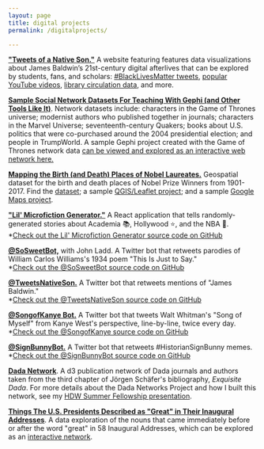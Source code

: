 ```yaml
---
layout: page
title: digital projects
permalink: /digitalprojects/

---
```


[**"Tweets of a Native Son."**](http://tweetsofanativeson.com/) A website featuring features data visualizations about James Baldwin’s 21st-century digital afterlives that can be explored by students, fans, and scholars: [#BlackLivesMatter tweets](http://tweetsofanativeson.com/BlackLivesMatter-Baldwin/), [popular YouTube videos](http://tweetsofanativeson.com/YouTube/), [library circulation data](http://tweetsofanativeson.com/Seattle-Public-Library/), and more.

[**Sample Social Network Datasets For Teaching With Gephi (and Other Tools Like It)**](https://github.com/melaniewalsh/sample-social-network-datasets). Network datasets include: characters in the Game of Thrones universe; modernist authors who published together in journals; characters in the Marvel Universe; seventeenth-century Quakers; books about U.S. politics that were co-purchased around the 2004 presidential election; and people in TrumpWorld. A sample Gephi project created with the Game of Thrones network data [can be viewed and explored as an interactive web network here.](https://melaniewalsh.org/got-network/)

[**Mapping the Birth (and Death) Places of Nobel Laureates.**](https://github.com/melaniewalsh/geospatial-lab) Geospatial dataset for the birth and death places of Nobel Prize Winners from 1901-2017. Find the [dataset](https://github.com/melaniewalsh/geospatial-lab/tree/master/sample-datasets/nobel-prize-winners); a sample [QGIS/Leaflet project](https://melaniewalsh.org/nobel-laureate-map/#2/18.1/9.2); and a sample [Google Maps project](https://www.google.com/maps/d/edit?mid=1OLTmzKCDMHLTEzJBkPxmOFfETv3B1U0l).

[**"Lil' Microfiction Generator."**](https://melaniewalsh.github.io/lil-microfiction-generator/) A React application that tells randomly-generated stories about Academia 📚, Hollywood ⭐, and the NBA 🏀.  
*[Check out the Lil' Microfiction Generator source code on GitHub](https://github.com/melaniewalsh/lil-microfiction-generator/)

[**@SoSweetBot,**](https://twitter.com/sosweetbot?lang=en) with John Ladd. A Twitter bot that retweets parodies of William Carlos Williams's 1934 poem "This Is Just to Say."  
*[Check out the @SoSweetBot source code on GitHub](github.com/jrladd/icebox)

[**@TweetsNativeSon.**](https://twitter.com/tweetsnativeson) A Twitter bot that retweets mentions of "James Baldwin."  
*[Check out the @TweetsNativeSon source code on GitHub](https://github.com/melaniewalsh/tweetsofanativeson-bot)

[**@SongofKanye Bot.**](https://twitter.com/SongOfKanye) A Twitter bot that tweets Walt Whitman's "Song of Myself" from Kanye West's perspective, line-by-line, twice every day.  
*[Check out the @SongofKanye source code on GitHub](https://github.com/melaniewalsh/song-of-kanye-bot)

[**@SignBunnyBot.**](https://twitter.com/signbunnybot) A Twitter bot that retweets #HistorianSignBunny memes.  
*[Check out the @SignBunnyBot source code on GitHub](https://github.com/melaniewalsh/sign-bunny-bot)

[**Dada Network**](http://bl.ocks.org/melaniewalsh/878673a1d28f669e84e518a5476b00c7). A d3 publication network of Dada journals and authors taken from the third chapter of Jörgen Schäfer's bibliography, _Exquisite Dada_. For more details about the Dada Networks Project and how I built this network, see my [HDW Summer Fellowship presentation](https://hdw.artsci.wustl.edu/articles/219).

[**Things The U.S. Presidents Described as "Great" in Their Inaugural Addresses**](/presidents_great_things). A data exploration of the nouns that came immediately before or after the word "great" in 58 Inaugural Addresses, which can be explored as an [interactive network](/network/index.html).
